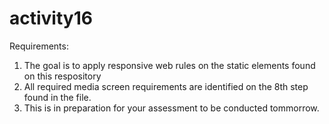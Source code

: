 # activity16

Requirements:
1. The goal is to apply responsive web rules on the static elements found on this respository
2. All required media screen requirements are identified on the 8th step found in the file.
3. This is in preparation for your assessment to be conducted tommorrow.
